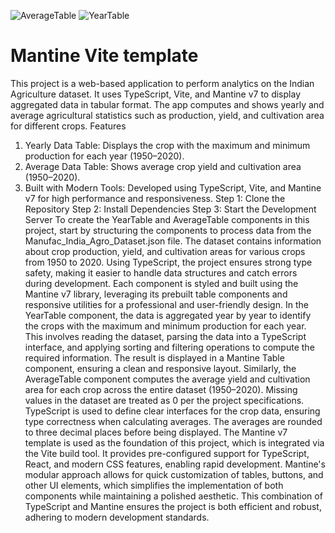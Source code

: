 ![AverageTable](https://github.com/user-attachments/assets/58340f0d-b1dd-4a0a-b687-357248381a23)
![YearTable](https://github.com/user-attachments/assets/9a41b348-8358-4cbb-bc64-87b069b0d534)
# Mantine Vite template
This project is a web-based application to perform analytics on the Indian Agriculture dataset. It uses TypeScript, Vite, and Mantine v7 to display aggregated data in tabular format. The app computes and shows yearly and average agricultural statistics such as production, yield, and cultivation area for different crops.
Features
1) Yearly Data Table: Displays the crop with the maximum and minimum production for each year (1950–2020).
2) Average Data Table: Shows average crop yield and cultivation area (1950–2020).
3) Built with Modern Tools: Developed using TypeScript, Vite, and Mantine v7 for high performance and responsiveness.
Step 1: Clone the Repository
Step 2: Install Dependencies
Step 3: Start the Development Server
To create the YearTable and AverageTable components in this project, start by structuring the components to process data from the Manufac_India_Agro_Dataset.json file. The dataset contains information about crop production, yield, and cultivation areas for various crops from 1950 to 2020. Using TypeScript, the project ensures strong type safety, making it easier to handle data structures and catch errors during development. Each component is styled and built using the Mantine v7 library, leveraging its prebuilt table components and responsive utilities for a professional and user-friendly design.
In the YearTable component, the data is aggregated year by year to identify the crops with the maximum and minimum production for each year. This involves reading the dataset, parsing the data into a TypeScript interface, and applying sorting and filtering operations to compute the required information. The result is displayed in a Mantine Table component, ensuring a clean and responsive layout.
Similarly, the AverageTable component computes the average yield and cultivation area for each crop across the entire dataset (1950–2020). Missing values in the dataset are treated as 0 per the project specifications. TypeScript is used to define clear interfaces for the crop data, ensuring type correctness when calculating averages. The averages are rounded to three decimal places before being displayed.
The Mantine v7 template is used as the foundation of this project, which is integrated via the Vite build tool. It provides pre-configured support for TypeScript, React, and modern CSS features, enabling rapid development. Mantine's modular approach allows for quick customization of tables, buttons, and other UI elements, which simplifies the implementation of both components while maintaining a polished aesthetic. This combination of TypeScript and Mantine ensures the project is both efficient and robust, adhering to modern development standards.


